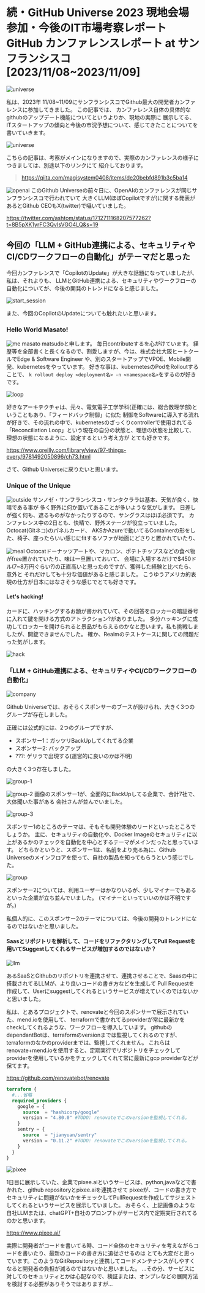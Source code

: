 # 続・GitHub Universe 2023 現地会場 参加・今後のIT市場考察レポート GitHub カンファレンスレポート at サンフランシスコ [2023/11/08~2023/11/09]

![universe](img/universe_front.jpg)

私は、2023年 11/08~11/09にサンフランシスコでGithub最大の開発者カンファレンスに参加してきました。
この記事では、 カンファレンス自体の具体的なgithubのアップデート機能についてというよりか、現地の実際に
展示してる、ITスタートアップの傾向と今後の市況予想について、感じてきたことについてを書いていきます。

![universe](img/universe_img.jpg)

こちらの記事は、考察がメインになりますので、実際のカンファレンスの様子につきましては、別途以下のリンクにて
紹介しております。

> https://qiita.com/magisystem0408/items/de20bebfd891b3c5ba14

![openai](img/openai.jpg)
このGithub Universeの前々日に、OpenAIのカンファレンスが同じサンフランシスコで行われていて
大きくLLM(ほぼCopilotですが)に関する発表があるとGithub CEOもX(twitter)で囁いていました。

https://twitter.com/ashtom/status/1712711168207577262?t=8B5pXK1yrFC3QvIsVGO4LQ&s=19

## 今回の「LLM + GitHub連携による、セキュリティやCI/CDワークフローの自動化」がテーマだと思った
今回カンファレンスで「CopilotのUpdate」が大きな話題になっていましたが、私は、それよりも、
LLMとGitHub連携による、セキュリティやワークフローの自動化についてが、今後の開発のトレンドになると感じました。

![start_session](img/start_session.jpg)

また、今回のCopilotのUpdateについても触れたいと思います。

### Hello World Masato!
![me](img/me.jpg)
masato matsudoと申します。 毎日contributeするを心がけています。
経歴等を全部書くと長くなるので、割愛しますが、今は、株式会社大阪ヒートクールでEdge & Software Engineer
や、別のスタートアップでVPOE、Mobile開発、kubernetesをやっています。
好きな事は、kubernetesのPodをRolloutすることで、
`k rollout deploy <deployment名> -n <namespace名>`をするのが好きです。

![loop](img/loop.jpeg)

好きなアーキテクチャは、元々、電気電子工学学科(正確には、総合数理学部)ということもあり、「フィードバック制御」に似た
制御をSoftwareに導入する流れが好きで、その流れの中で、kubernetesのざっくりcontrollerで使用されてる
「Reconciliation Loop」という現在の自分の状態と、理想の状態を比較して、理想の状態になるように、設定するという考え方が
とても好きです。

https://www.oreilly.com/library/view/97-things-every/9781492050896/ch73.html

さて、Github Universeに戻りたいと思います。


### Unique of the Unique

![outside](img/outside.jpg)
サンノゼ・サンフランシスコ・サンタクララは基本、天気が良く、快晴である事が
多く野外に何か置いてあることが多いような気がします。 日差しが強く何も、遮るものがなかったりするので、サングラスはほぼ必須です。
カンファレンス中の2日とも、快晴で、野外ステージが役立っていました。Octocat(Gitネコ)のパネルカード、
AKSかAzureで動いてるContainerの形をした、椅子、座ったらいい感じにfitするソファが地面にどさりと置かれていたり、

![meal](img/meal.jpg)
Octocatドーナッツアートや、マカロン、ポテトチップスなどの食べ物がfree置かれていたり、味は一旦置いておいて、
会場に入場するだけで$450ドル(7~8万円ぐらい?)の正直高いと思ったのですが、獲得した経験と比べたら、意外と
それだけしても十分な価値があると感じました。 こうゆうアメリカ的表現の仕方が日本にはなさそうな感じでとても好きです。


#### Let's hacking!
カードに、ハッキングするお題が書かれていて、その回答をロッカーの暗証番号に入れて鍵を開ける方式のアトラクション?がありました。
多分ハッキングに成功してロッカーを開けられると景品がもらえるのかなと思います。私も挑戦しましたが、開錠できませんでした。
確か、Realmのテストケースに関しての問題だった気がします。

![hack](img/hack.jpg)


### 「LLM + GitHub連携による、セキュリティやCI/CDワークフローの自動化」

![company](img/company.jpg)

Github Universeでは、おそらくスポンサーのブースが設けられ、大きく3つのグループが存在しました。

正確には公式的には、2つのグループですが、
- スポンサー1：ガッツリBackUpしてくれてる企業
- スポンサー2: バックアップ
- ???: ゲリラで出現する(運営的に良いのかは不明)

の大きく3つ存在しました。

![group-1](img/group-1.jpg)

![group-2](img/group-1-2.jpg)
画像のスポンサー1が、全面的にBackUpしてる企業で、合計7社で、大体聞いた事がある 会社さんが並んでいました。

![group-3](img/group1-3.jpg)

スポンサー1のところのテーマは、そもそも開発体験のリードといったところでしょうか。
主に、セキュリティの自動化や、Docker Imageのセキュリティに以上があるかのチェックを自動化を中心とするテーマがメインだったと思っています。
どちらかというと、スポンサー1は、名前をより売る為に、Github Universeのメインフロアを使って、自社の製品を知ってもらうという感じでした。


![group](img/group-2.jpg)

スポンサー2については、利用ユーザーはかなりいるが、少しマイナーでもあるといった企業が立ち並んでいました。
(マイナーといっていいのかは不明ですが。)

私個人的に、このスポンサー2のテーマについては、今後の開発のトレンドになるのではないかと思いました。

#### Saasとリポジトリを解析して、コードをリファクタリングしてPull Requestを用いてSuggestしてくれるサービスが増加するのではないか？

![llm](img/saasllm.jpeg)

あるSaaSとGithubのリポジトリを連携させて、連携させることで、Saasの中に搭載されてるLLMが、より良いコードの書き方などを生成して
Pull Requestを作成して、Userにsuggestしてくれるというサービスが増えていくのではないかと思いました。

私は、とあるプロジェクトで、renovateと今回のスポンサーで展示されていた、mend.ioを使用して、
terraformで書かれてるproviderが常に最新かをcheckしてくれるような、ワークフローを導入しています。
githubのdependantBotは、terraformのversionまでは監視してくれるのですが、terraformのなかのproviderまでは、監視してくれません。
これらはrenovate+mend.ioを使用すると、定期実行でリポジトリをチェックしてproviderを使用しているかをチェックしてくれて常に最新にgcp providerなどが保てます。

https://github.com/renovatebot/renovate

```terraform
terraform {
  #...省略
  required_providers {
    google = {
      source  = "hashicorp/google"
      version = "4.80.0" #TODO: renovateでこのversionを監視してくれる。
    }
    sentry = {
      source  = "jianyuan/sentry"
      version = "0.11.2" #TODO: renovateでこのversionを監視してくれる。
    }
  }
}
```

![pixee](img/pixee.jpg)

1日目に展示していた、企業でpixee.aiというサービスは、python,javaなどで書かれた、github repositoryとpixee.aiを連携させて
pixeeが、コードの書き方でセキュリティに問題がないかをチェックしてPullRequestを作成してサジェストしてくれるというサービスを展示していました。
おそらく、上記画像のような自社LLMまたは、chatGPT+自社のプロンプトがサービス内で定期実行されてるのかと思います。

https://www.pixee.ai/

実際に開発者がコードを書いてる時、コード全体のセキュリティを考えながらコードを書いたり、最新のコードの書き方に追従させるのは
とても大変だと思っています。このようなGitRepositoryと連携してコードメンテナンスがしやすくなると開発者の負担が減るのではないかと思いました。
...その分、サービスに対してのセキュリティとかは心配なので、検証または、オンプレなどの展開方法を検討する必要がありそうではありますが...

